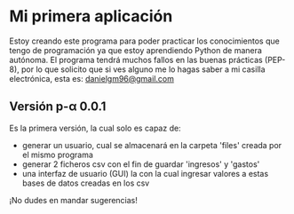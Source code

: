 # Mi primera aplicación
Estoy creando este programa para poder practicar los conocimientos que tengo de programación ya que estoy aprendiendo Python de manera autónoma.
El programa tendrá muchos fallos en las buenas prácticas (PEP-8), por lo que solicito que si ves alguno me lo hagas saber a mi casilla electrónica, esta es:
danielgm96@gmail.com

## Versión p-α 0.0.1
Es la primera versión, la cual solo es capaz de:
- generar un usuario, cual se almacenará en la carpeta 'files' creada por el mismo programa
- generar 2 ficheros csv con el fin de guardar 'ingresos' y 'gastos'
- una interfaz de usuario (GUI) la con la cual ingresar valores a estas bases de datos creadas en los csv

¡No dudes en mandar sugerencias!
